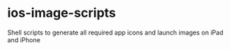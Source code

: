 ios-image-scripts
=================

Shell scripts to generate all required app icons and launch images on iPad and iPhone